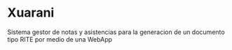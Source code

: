 # Xuarani
Sistema gestor de notas y asistencias para la generacion de un documento tipo RITE por medio de una WebApp
